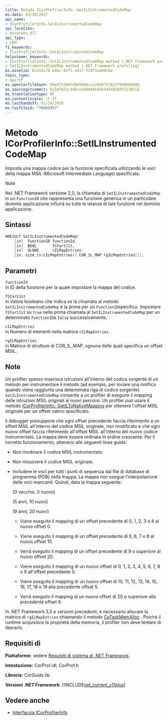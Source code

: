 ```yaml
---
title: Metodo ICorProfilerInfo::SetILInstrumentedCodeMap
ms.date: 03/30/2017
api_name:
- ICorProfilerInfo.SetILInstrumentedCodeMap
api_location:
- mscorwks.dll
api_type:
- COM
f1_keywords:
- ICorProfilerInfo::SetILInstrumentedCodeMap
helpviewer_keywords:
- ICorProfilerInfo::SetILInstrumentedCodeMap method [.NET Framework profiling]
- SetILInstrumentedCodeMap method [.NET Framework profiling]
ms.assetid: bce1dcf8-b4ec-4e73-a917-f2df1ad49c8a
topic_type:
- apiref
ms.openlocfilehash: 99e473268fd0d5bb8ce120b97576277949b86508
ms.sourcegitcommit: b11efd71c3d5ce3d9449c8d4345481b9f21392c6
ms.translationtype: MT
ms.contentlocale: it-IT
ms.lasthandoff: 01/29/2020
ms.locfileid: "76868997"
---
```

# <a name="icorprofilerinfosetilinstrumentedcodemap-method"></a>Metodo ICorProfilerInfo::SetILInstrumentedCodeMap

Imposta una mappa codice per la funzione specificata utilizzando le voci della mappa MSIL (Microsoft Intermediate Language) specificate.

> [!NOTE]
> Nel .NET Framework versione 2,0, la chiamata di `SetILInstrumentedCodeMap` in un `FunctionID` che rappresenta una funzione generica in un particolare dominio applicazione influirà su tutte le istanze di tale funzione nel dominio applicazione.

## <a name="syntax"></a>Sintassi

```cpp
HRESULT SetILInstrumentedCodeMap(
    [in]  FunctionID functionId,
    [in]  BOOL       fStartJit,
    [in]  ULONG      cILMapEntries,
    [in, size_is(cILMapEntries)] COR_IL_MAP rgILMapEntries[]);
```

## <a name="parameters"></a>Parametri

`functionId`\
in ID della funzione per la quale impostare la mappa del codice.

`fStartJit`\
in Valore booleano che indica se la chiamata al metodo `SetILInstrumentedCodeMap` è la prima per un `FunctionID`specifico. Impostare `fStartJit` su `true` nella prima chiamata al `SetILInstrumentedCodeMap` per un determinato `FunctionID`e `false` successivamente.

`cILMapEntries`\
in Numero di elementi nella matrice `cILMapEntries`.

`rgILMapEntries`\
in Matrice di strutture di COR_IL_MAP, ognuna delle quali specifica un offset MSIL.

## <a name="remarks"></a>Note

Un profiler spesso inserisce istruzioni all'interno del codice sorgente di un metodo per instrumentare il metodo (ad esempio, per inviare una notifica quando viene raggiunta una determinata riga di codice sorgente). `SetILInstrumentedCodeMap` consente a un profiler di eseguire il mapping delle istruzioni MSIL originali ai nuovi percorsi. Un profiler può usare il metodo [ICorProfilerInfo:: GetILToNativeMapping](icorprofilerinfo-getiltonativemapping-method.md) per ottenere l'offset MSIL originale per un offset nativo specificato.

Il debugger presuppone che ogni offset precedente faccia riferimento a un offset MSIL all'interno del codice MSIL originale, non modificato e che ogni nuovo offset faccia riferimento all'offset MSIL all'interno del nuovo codice instrumentato. La mappa deve essere ordinata in ordine crescente. Per il corretto funzionamento, attenersi alle seguenti linee guida:

- Non riordinare il codice MSIL instrumentato.

- Non rimuovere il codice MSIL originale.

- Includere le voci per tutti i punti di sequenza dal file di database di programma (PDB) nella mappa. La mappa non esegue l'interpolazione delle voci mancanti. Quindi, data la mappa seguente:

  (0 vecchio, 0 nuovo)

  (5 anni, 10 nuovi)

  (9 anni, 20 nuovi)

  - Viene eseguito il mapping di un offset precedente di 0, 1, 2, 3 o 4 al nuovo offset 0.

  - Viene eseguito il mapping di un offset precedente di 5, 6, 7 o 8 al nuovo offset 10.

  - Verrà eseguito il mapping di un offset precedente di 9 o superiore al nuovo offset 20.

  - Viene eseguito il mapping di un nuovo offset di 0, 1, 2, 3, 4, 5, 6, 7, 8 o 9 all'offset precedente 0.

  - Viene eseguito il mapping di un nuovo offset di 10, 11, 12, 13, 14, 15, 16, 17, 18 o 19 alla precedente offset 5.

  - Verrà eseguito il mapping di un nuovo offset di 20 o superiore alla precedente offset 9.

In .NET Framework 3,5 e versioni precedenti, è necessario allocare la matrice di `rgILMapEntries` chiamando il metodo [CoTaskMemAlloc](/windows/desktop/api/combaseapi/nf-combaseapi-cotaskmemalloc) . Poiché il runtime acquisisce la proprietà della memoria, il profiler non deve tentare di liberarlo.

## <a name="requirements"></a>Requisiti di

**Piattaforme:** vedere [Requisiti di sistema di .NET Framework](../../../../docs/framework/get-started/system-requirements.md).

**Intestazione:** CorProf.idl, CorProf.h

**Libreria:** CorGuids.lib

**Versioni .NET Framework:** [!INCLUDE[net_current_v11plus](../../../../includes/net-current-v11plus-md.md)]

## <a name="see-also"></a>Vedere anche

- [Interfaccia ICorProfilerInfo](icorprofilerinfo-interface.md)
